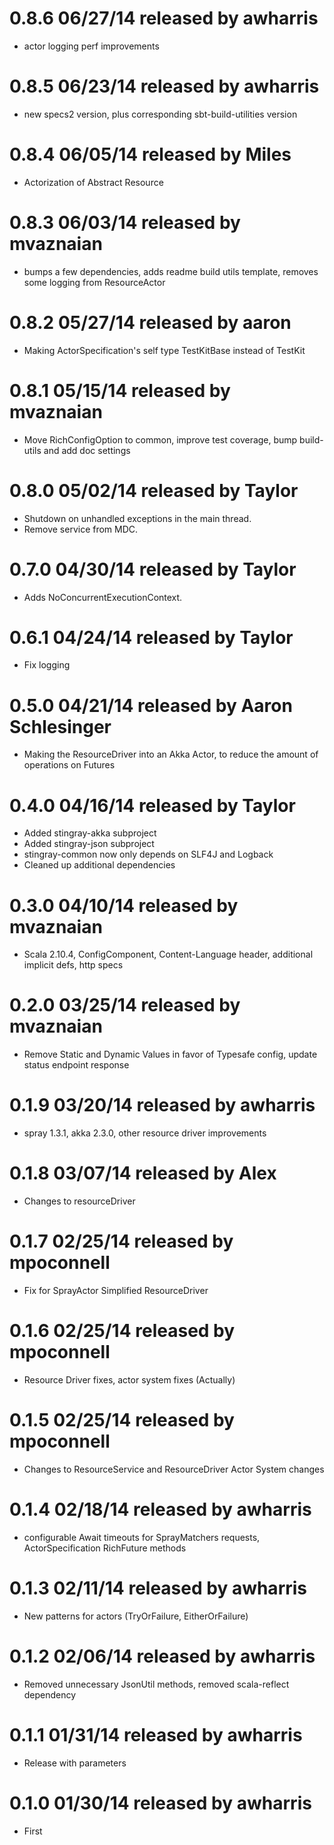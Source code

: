 
# 0.8.6 06/27/14 released by awharris
* actor logging perf improvements

# 0.8.5 06/23/14 released by awharris
* new specs2 version, plus corresponding sbt-build-utilities version

# 0.8.4 06/05/14 released by Miles
* Actorization of Abstract Resource

# 0.8.3 06/03/14 released by mvaznaian
* bumps a few dependencies, adds readme build utils template, removes some logging from ResourceActor

# 0.8.2 05/27/14 released by aaron
* Making ActorSpecification's self type TestKitBase instead of TestKit

# 0.8.1 05/15/14 released by mvaznaian
* Move RichConfigOption to common, improve test coverage, bump build-utils and add doc settings

# 0.8.0 05/02/14 released by Taylor
* Shutdown on unhandled exceptions in the main thread.
* Remove service from MDC.

# 0.7.0 04/30/14 released by Taylor
* Adds NoConcurrentExecutionContext.

# 0.6.1 04/24/14 released by Taylor
* Fix logging

# 0.5.0 04/21/14 released by Aaron Schlesinger
* Making the ResourceDriver into an Akka Actor, to reduce the amount of operations on Futures

# 0.4.0 04/16/14 released by Taylor
* Added stingray-akka subproject
* Added stingray-json subproject
* stingray-common now only depends on SLF4J and Logback
* Cleaned up additional dependencies

# 0.3.0 04/10/14 released by mvaznaian
* Scala 2.10.4, ConfigComponent, Content-Language header, additional implicit defs, http specs

# 0.2.0 03/25/14 released by mvaznaian
* Remove Static and Dynamic Values in favor of Typesafe config, update status endpoint response

# 0.1.9 03/20/14 released by awharris
* spray 1.3.1, akka 2.3.0, other resource driver improvements

# 0.1.8 03/07/14 released by Alex
* Changes to resourceDriver

# 0.1.7 02/25/14 released by mpoconnell
* Fix for SprayActor
Simplified ResourceDriver

# 0.1.6 02/25/14 released by mpoconnell
* Resource Driver fixes, actor system fixes (Actually)

# 0.1.5 02/25/14 released by mpoconnell
* Changes to ResourceService and ResourceDriver
Actor System changes

# 0.1.4 02/18/14 released by awharris
* configurable Await timeouts for SprayMatchers requests, ActorSpecification RichFuture methods

# 0.1.3 02/11/14 released by awharris
* New patterns for actors (TryOrFailure, EitherOrFailure)

# 0.1.2 02/06/14 released by awharris
* Removed unnecessary JsonUtil methods, removed scala-reflect dependency

# 0.1.1 01/31/14 released by awharris
* Release with parameters

# 0.1.0 01/30/14 released by awharris
* First

